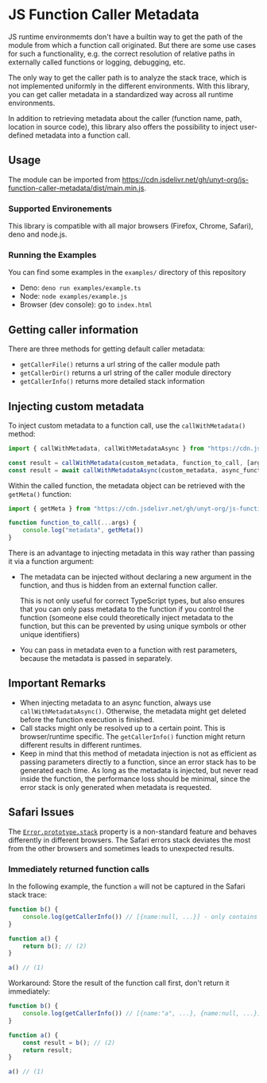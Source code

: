 # JS Function Caller Metadata

JS runtime environmemts don't have a builtin way to get the path of the module from which a function call originated.
But there are some use cases for such a functionality, e.g. the correct resolution of relative paths in externally called functions or logging, debugging, etc.

The only way to get the caller path is to analyze the stack trace, which is not implemented uniformly in the different environments.
With this library, you can get caller metadata in a standardized way across all runtime environments.

In addition to retrieving metadata about the caller (function name, path, location in source code), this library also offers the possibility to inject user-defined metadata into a function call.


## Usage

The module can be imported from https://cdn.jsdelivr.net/gh/unyt-org/js-function-caller-metadata/dist/main.min.js.

### Supported Environements
This library is compatible with all major browsers (Firefox, Chrome, Safari), deno and node.js.


### Running the Examples

You can find some examples in the `examples/` directory of this repository

 * Deno: `deno run examples/example.ts`
 * Node: `node examples/example.js`
 * Browser (dev console): go to `index.html`



## Getting caller information

There are three methods for getting default caller metadata: 
 * `getCallerFile()` returns a url string of the caller module path
 * `getCallerDir()` returns a url string of the caller module directory
 * `getCallerInfo()` returns more detailed stack information


## Injecting custom metadata

To inject custom metadata to a function call, use the  `callWithMetadata()` method:

```typescript
import { callWithMetadata, callWithMetadataAsync } from "https://cdn.jsdelivr.net/gh/unyt-org/js-function-caller-metadata/dist/main.min.js";

const result = callWithMetadata(custom_metadata, function_to_call, [arg1, arg2, arg3])
const result = await callWithMetadataAsync(custom_metadata, async_function_to_call, [arg1, arg2, arg3])
```

Within the called function, the metadata object can be retrieved with the `getMeta()` function:

```typescript
import { getMeta } from "https://cdn.jsdelivr.net/gh/unyt-org/js-function-caller-metadata/dist/main.min.js";

function function_to_call(...args) {
	console.log("metadata", getMeta())
}
```

There is an advantage to injecting metadata in this way rather than passing it via a function argument:
 * The metadata can be injected without declaring a new argument in the function, and thus is hidden from an external function caller. 
 
 	This is not only useful for correct TypeScript types, but also ensures that you can only pass metadata to the function if you control the function (someone else could theoretically inject metadata to the function, but this can be prevented by using unique symbols or other unique identifiers)

 * You can pass in metadata even to a function with rest parameters, because the metadata is passed in separately.


## Important Remarks

  * When injecting metadata to an async function, always use `callWithMetadataAsync()`. Otherwise, the metadata might get deleted before the function execution is finished.
  * Call stacks might only be resolved up to a certain point. This is browser/runtime specific. The `getCallerInfo()` function might return different results in different runtimes.
  * Keep in mind that this method of metadata injection is not as efficient as passing parameters directly to a function, since an error stack has to be generated each time. As long as the metadata is injected, but never read inside the function, the performance loss should be minimal, since the error stack is only generated when metadata is requested.

## Safari Issues

The [`Error.prototype.stack`](https://developer.mozilla.org/en-US/docs/Web/JavaScript/Reference/Global_Objects/Error/stack) property is a non-standard feature and behaves differently in different browsers.
The Safari errors stack deviates the most from the other browsers and sometimes leads to unexpected results.

### Immediately returned function calls
In the following example, the function `a` will not be captured in the Safari stack trace:
```ts
function b() {
	console.log(getCallerInfo()) // [{name:null, ...}] - only contains (1)
}

function a() {
	return b(); // (2)
}

a() // (1)
```

Workaround: Store the result of the function call first, don't return it immediately:
```ts
function b() {
	console.log(getCallerInfo()) // [{name:"a", ...}, {name:null, ...}] - now contains (1) and (2)
}

function a() {
    const result = b(); // (2)
    return result;
}

a() // (1)
```